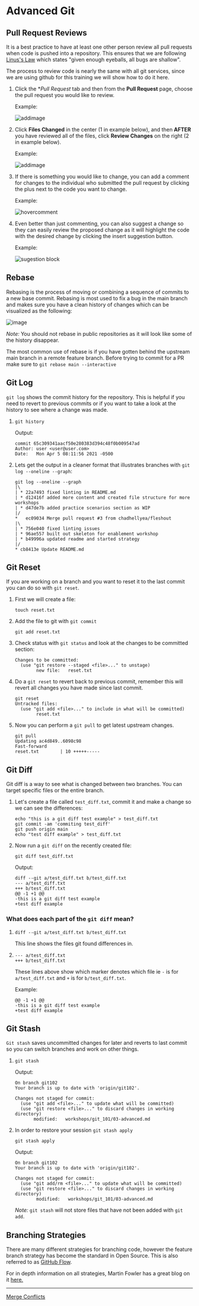 # Advanced Git

## Pull Request Reviews

It is a best practice to have at least one other person review all pull requests when code is pushed into a repository. This ensures that we are following [Linus's Law](https://en.wikipedia.org/wiki/Linus%27s_law) which states "given enough eyeballs, all bugs are shallow".

The process to review code is nearly the same with all git services, since we are using github for this training we will show how to do it here.

1. Click the **Pull Request* tab and then from the **Pull Request** page, choose the pull request you would like to review.

   Example:

   ![addimage](../images/select_pr.png)

2. Click **Files Changed** in the center (1 in example below), and then **AFTER** you have reviewed all of the files, click **Review Changes** on the right (2 in example below).

   Example:

   ![addimage](../images/review_changes.png)

3. If there is something you would like to change, you can add a comment for changes to the individual who submitted the pull request by clicking the plus next to the code you want to change.

   Example:

   ![hovercomment](../images/hover-comment-icon.gif)

4. Even better than just commenting, you can also suggest a change so they can easily review the proposed change as it will highlight the code with the desired change by clicking the insert suggestion button.

   Example:

   ![sugestion block](../images/suggestion-block.png)

## Rebase

Rebasing is the process of moving or combining a sequence of commits to a new base commit. Rebasing is most used to fix a bug in the main branch and makes sure you have a clean history of changes which can be visualized as the following:

![image](../images/rebase.svg)

_Note:_ You should not rebase in public repositories as it will look like some of the history disappear.

The most common use of rebase is if you have gotten behind the upstream main branch in a remote feature branch. Before trying to commit for a PR make sure to `git rebase main --interactive`

## Git Log

`git log` shows the commit history for the repository. This is helpful if you need to revert to previous commits or if you want to take a look at the history to see where a change was made.

1. ```git history```

   Output:

   ```shell
   commit 65c309341aacf50e280383d394c48f0b009547ad
   Author: user <user@user.com>
   Date:   Mon Apr 5 08:11:56 2021 -0500
   ```

2. Lets get the output in a cleaner format that illustrates branches with `git log --oneline --graph`:

   ```shell
   git log --oneline --graph
   |\  
   | * 22a7493 fixed linting in README.md
   | * d12416f added more content and created file structure for more workshops
   | * d47de7b added practice scenarios section as WIP
   |/  
   *   ec09034 Merge pull request #3 from chadhellyea/fleshout
   |\  
   | * 756e040 fixed linting issues
   | * 96ae557 built out skeleton for enablement workshop
   | * b49996a updated readme and started strategy
   |/  
   * cb8413e Update README.md

## Git Reset

If you are working on a branch and you want to reset it to the last commit you can do so with `git reset`.

1. First we will create a file:

   ```shell
   touch reset.txt
   ```

2. Add the file to git with `git commit`

   ```shell
   git add reset.txt
   ```

3. Check status with `git status` and look at the changes to be committed section:

   ```shell
   Changes to be committed:
     (use "git restore --staged <file>..." to unstage)
           new file:   reset.txt
    ```

4. Do a `git reset` to revert back to previous commit, remember this will revert all changes you have made since last commit.

   ```shell
   git reset
   Untracked files:
     (use "git add <file>..." to include in what will be committed)
           reset.txt
    ```

5. Now you can perform a `git pull` to get latest upstream changes.

   ```shell
   git pull
   Updating ac4d849..6098c98
   Fast-forward
   reset.txt        | 10 +++++-----
   ```

## Git Diff

Git diff is a way to see what is changed between two branches. You can target specific files or the entire branch.

1. Let's create a file called `test_diff.txt`, commit it and make a change so we can see the differences:

   ```shell
   echo "this is a git diff test example" > test_diff.txt
   git commit -am 'commiting test_diff'
   git push origin main
   echo "test diff example" > test_diff.txt
   ```

2. Now run a `git diff` on the recently created file:

   ```shell
   git diff test_diff.txt
   ```

   Output:

   ```shell
   diff --git a/test_diff.txt b/test_diff.txt
   --- a/test_diff.txt
   +++ b/test_diff.txt
   @@ -1 +1 @@
   -this is a git diff test example
   +test diff example
   ```

### What does each part of the `git diff` mean?

1. ```diff --git a/test_diff.txt b/test_diff.txt```

   This line shows the files git found differences in.

2. ```shell
   --- a/test_diff.txt
   +++ b/test_diff.txt
   ```

   These lines above show which marker denotes which file ie `-` is for `a/test_diff.txt` and `+` is for `b/test_diff.txt`.

   Example:

   ```shell
   @@ -1 +1 @@
   -this is a git diff test example
   +test diff example
   ```

## Git Stash

`Git stash` saves uncommitted changes for later and reverts to last commit so you can switch branches and work on other things.

1. ```shell
   git stash
   ```

   Output:

   ```shell
   On branch git102
   Your branch is up to date with 'origin/git102'.

   Changes not staged for commit:
     (use "git add <file>..." to update what will be committed)
     (use "git restore <file>..." to discard changes in working directory)
          modified:   workshops/git_101/03-advanced.md
   ```

2. In order to restore your session `git stash apply`

   ```shell
   git stash apply
   ```

   Output:

   ```shell
   On branch git102
   Your branch is up to date with 'origin/git102'.

   Changes not staged for commit:
     (use "git add/rm <file>..." to update what will be committed)
     (use "git restore <file>..." to discard changes in working directory)
           modified:   workshops/git_101/03-advanced.md
   ```

   _Note:_ `git stash` will not store files that have not been added with `git add`.

## Branching Strategies

There are many different strategies for branching code, however the feature branch strategy has become the standard in Open Source. This is also referred to as [GitHub Flow](https://guides.github.com/introduction/flow/).

For in depth information on all strategies, Martin Fowler has a great blog on it [here.](https://martinfowler.com/articles/branching-patterns.html)

---

[Merge Conflicts](03-merge-conflicts.md)
